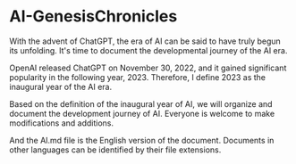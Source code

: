 # AI-GenesisChronicles

With the advent of ChatGPT, the era of AI can be said to have truly begun its unfolding. It's time to document the developmental journey of the AI era.

OpenAI released ChatGPT on November 30, 2022, and it gained significant popularity in the following year, 2023. Therefore, I define 2023 as the inaugural year of the AI era.

Based on the definition of the inaugural year of AI, we will organize and document the development journey of AI. Everyone is welcome to make modifications and additions.

And the AI.md file is the English version of the document. Documents in other languages can be identified by their file extensions.